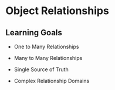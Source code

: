 # Object Relationships

## Learning Goals

- One to Many Relationships

- Many to Many Relationships

- Single Source of Truth

- Complex Relationship Domains